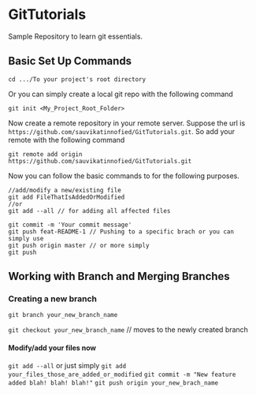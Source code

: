 # GitTutorials

Sample Repository to learn git essentials.

## Basic Set Up Commands
```
cd .../To your project's root directory
```
Or you can simply create a local git repo with the following command
```
git init <My_Project_Root_Folder>
```
Now create a remote repository in your remote server. Suppose the url is
`https://github.com/sauvikatinnofied/GitTutorials.git`. So add your remote with the following command

```
git remote add origin https://github.com/sauvikatinnofied/GitTutorials.git
```

Now you can follow the basic commands to for the following purposes.

```
//add/modify a new/existing file
git add FileThatIsAddedOrModified
//or
git add --all // for adding all affected files

git commit -m 'Your commit message'
git push feat-README-1 // Pushing to a specific brach or you can simply use
git push origin master // or more simply
git push 
```

## Working with Branch and Merging Branches

### Creating a new branch
`git branch your_new_branch_name`

`git checkout your_new_branch_name` // moves to the newly created branch

#### Modify/add your files now
`git add --all` or just simply `git add your_files_those_are_added_or_modified`
`git commit -m "New feature added blah! blah! blah!"`
`git push origin your_new_brach_name`

